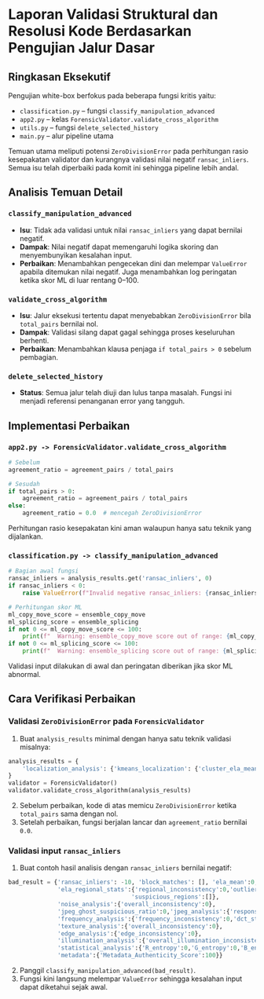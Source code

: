 # Laporan Validasi Struktural dan Resolusi Kode Berdasarkan Pengujian Jalur Dasar

## Ringkasan Eksekutif
Pengujian white-box berfokus pada beberapa fungsi kritis yaitu:
- `classification.py` – fungsi `classify_manipulation_advanced`
- `app2.py` – kelas `ForensicValidator.validate_cross_algorithm`
- `utils.py` – fungsi `delete_selected_history`
- `main.py` – alur pipeline utama

Temuan utama meliputi potensi `ZeroDivisionError` pada perhitungan rasio kesepakatan validator dan kurangnya validasi nilai negatif `ransac_inliers`. Semua isu telah diperbaiki pada komit ini sehingga pipeline lebih andal.

## Analisis Temuan Detail
### `classify_manipulation_advanced`
- **Isu**: Tidak ada validasi untuk nilai `ransac_inliers` yang dapat bernilai negatif.
- **Dampak**: Nilai negatif dapat memengaruhi logika skoring dan menyembunyikan kesalahan input.
- **Perbaikan**: Menambahkan pengecekan dini dan melempar `ValueError` apabila ditemukan nilai negatif. Juga menambahkan log peringatan ketika skor ML di luar rentang 0–100.

### `validate_cross_algorithm`
- **Isu**: Jalur eksekusi tertentu dapat menyebabkan `ZeroDivisionError` bila `total_pairs` bernilai nol.
- **Dampak**: Validasi silang dapat gagal sehingga proses keseluruhan berhenti.
- **Perbaikan**: Menambahkan klausa penjaga `if total_pairs > 0` sebelum pembagian.

### `delete_selected_history`
- **Status**: Semua jalur telah diuji dan lulus tanpa masalah. Fungsi ini menjadi referensi penanganan error yang tangguh.

## Implementasi Perbaikan
### `app2.py -> ForensicValidator.validate_cross_algorithm`
```python
# Sebelum
agreement_ratio = agreement_pairs / total_pairs

# Sesudah
if total_pairs > 0:
    agreement_ratio = agreement_pairs / total_pairs
else:
    agreement_ratio = 0.0  # mencegah ZeroDivisionError
```
Perhitungan rasio kesepakatan kini aman walaupun hanya satu teknik yang dijalankan.

### `classification.py -> classify_manipulation_advanced`
```python
# Bagian awal fungsi
ransac_inliers = analysis_results.get('ransac_inliers', 0)
if ransac_inliers < 0:
    raise ValueError(f"Invalid negative ransac_inliers: {ransac_inliers}")

# Perhitungan skor ML
ml_copy_move_score = ensemble_copy_move
ml_splicing_score = ensemble_splicing
if not 0 <= ml_copy_move_score <= 100:
    print(f"  Warning: ensemble_copy_move score out of range: {ml_copy_move_score}")
if not 0 <= ml_splicing_score <= 100:
    print(f"  Warning: ensemble_splicing score out of range: {ml_splicing_score}")
```
Validasi input dilakukan di awal dan peringatan diberikan jika skor ML abnormal.

## Cara Verifikasi Perbaikan
### Validasi `ZeroDivisionError` pada `ForensicValidator`
1. Buat `analysis_results` minimal dengan hanya satu teknik validasi misalnya:
```python
analysis_results = {
    'localization_analysis': {'kmeans_localization': {'cluster_ela_means': []}}
}
validator = ForensicValidator()
validator.validate_cross_algorithm(analysis_results)
```
2. Sebelum perbaikan, kode di atas memicu `ZeroDivisionError` ketika `total_pairs` sama dengan nol.
3. Setelah perbaikan, fungsi berjalan lancar dan `agreement_ratio` bernilai `0.0`.

### Validasi input `ransac_inliers`
1. Buat contoh hasil analisis dengan `ransac_inliers` bernilai negatif:
```python
bad_result = {'ransac_inliers': -10, 'block_matches': [], 'ela_mean':0, 'ela_std':0,
              'ela_regional_stats':{'regional_inconsistency':0,'outlier_regions':0,
                                   'suspicious_regions':[]},
              'noise_analysis':{'overall_inconsistency':0},
              'jpeg_ghost_suspicious_ratio':0,'jpeg_analysis':{'response_variance':0,'double_compression_indicator':0},
              'frequency_analysis':{'frequency_inconsistency':0,'dct_stats':{'freq_ratio':0}},
              'texture_analysis':{'overall_inconsistency':0},
              'edge_analysis':{'edge_inconsistency':0},
              'illumination_analysis':{'overall_illumination_inconsistency':0},
              'statistical_analysis':{'R_entropy':0,'G_entropy':0,'B_entropy':0,'rg_correlation':1,'overall_entropy':0},
              'metadata':{'Metadata_Authenticity_Score':100}}
```
2. Panggil `classify_manipulation_advanced(bad_result)`.
3. Fungsi kini langsung melempar `ValueError` sehingga kesalahan input dapat diketahui sejak awal.

